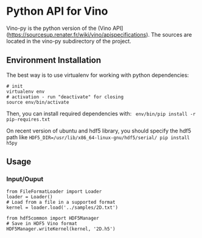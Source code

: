 Python API for Vino
===================

Vino-py is the python version of the (Vino API](https://sourcesup.renater.fr/wiki/vino/apispecifications). The sources are located in the vino-py subdirectory of the project.

Environment Installation
------------------------

The best way is to use virtualenv for working with python dependencies:
```
# init
virtualenv env
# activation - run "deactivate" for closing
source env/bin/activate
```

Then, you can install required dependencies with:
` env/bin/pip install -r pip-requires.txt`

On recent version of ubuntu and hdf5 library, you should specify the hdf5 path like `HDF5_DIR=/usr/lib/x86_64-linux-gnu/hdf5/serial/ pip install h5py`

Usage
-----

### Input/Ouput

```
from FileFormatLoader import Loader
loader = Loader()
# Load from a file in a supported format
kernel = loader.load('../samples/2D.txt')

from hdf5common import HDF5Manager
# Save in HDF5 Vino format
HDF5Manager.writeKernel(kernel, '2D.h5')
```
